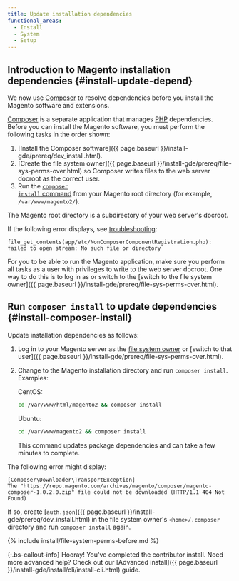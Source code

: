 ```yaml
---
title: Update installation dependencies
functional_areas:
  - Install
  - System
  - Setup
---
```


## Introduction to Magento installation dependencies {#install-update-depend}

We now use [Composer](http://getcomposer.org) to resolve dependencies before you install the Magento software and extensions.

[Composer](https://glossary.magento.com/composer) is a separate application that manages [PHP](https://glossary.magento.com/php) dependencies. Before you can install the Magento software, you must perform the following tasks in the order shown:

1. [Install the Composer software]({{ page.baseurl }}/install-gde/prereq/dev_install.html).
1. [Create the file system owner]({{ page.baseurl }}/install-gde/prereq/file-sys-perms-over.html) so Composer writes files to the web server docroot as the correct user.
1. Run the [<code>composer install</code> command](#install-composer-install) from your Magento root directory (for example, `/var/www/magento2/`).

The Magento root directory is a subdirectory of your web server's docroot.

If the following error displays, see [troubleshooting](https://support.magento.com/hc/en-us/articles/360033818091):

```terminal
file_get_contents(app/etc/NonComposerComponentRegistration.php): failed to open stream: No such file or directory
```

For you to be able to run the Magento application, make sure you perform all tasks as a user with privileges to write to the web server docroot. One way to do this is to log in as or switch to the [switch to the file system owner]({{ page.baseurl }}/install-gde/prereq/file-sys-perms-over.html).

## Run <code>composer install</code> to update dependencies {#install-composer-install}

Update installation dependencies as follows:

1. Log in to your Magento server as the [file system owner](https://glossary.magento.com/magento-file-system-owner) or [switch to that user]({{ page.baseurl }}/install-gde/prereq/file-sys-perms-over.html).
1. Change to the Magento installation directory and run `composer install`. Examples:

   CentOS:

   ```bash
   cd /var/www/html/magento2 && composer install
   ```

   Ubuntu:

   ```bash
   cd /var/www/magento2 && composer install
   ```

   This command updates package dependencies and can take a few minutes to complete.

The following error might display:

```terminal
[Composer\Downloader\TransportException]
The "https://repo.magento.com/archives/magento/composer/magento-composer-1.0.2.0.zip" file could not be downloaded (HTTP/1.1 404 Not Found)
```

If so, create [`auth.json`]({{ page.baseurl }}/install-gde/prereq/dev_install.html) in the file system owner's `<home>/.composer` directory and run `composer install` again.

{% include install/file-system-perms-before.md %}

{:.bs-callout-info}
Hooray! You've completed the contributor install. Need more advanced help? Check out our [Advanced install]({{ page.baseurl }}/install-gde/install/cli/install-cli.html) guide.
